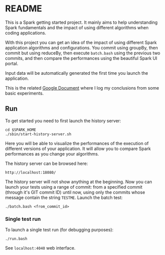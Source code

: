 # README

This is a Spark getting started project. It mainly aims to help understanding Spark fundamentals and 
the impact of using different algorithms when coding applications.

With this project you can get an idea of the impact of using different Spark application algorithms and
configurations. You commit using groupBy, then commit but using reduceBy, then execute `batch.bash` using
the previous two commits, and then compare the performances using the beautiful Spark UI portal.

Input data will be automatically generated the first time you launch the application.

This is the related 
[Google Document](https://docs.google.com/document/d/1WabuGFxK-q99DzRwHCFCcCJoot6VrFjJtFZ3CVG7j-U/edit) 
where I log my conclusions from some basic experiments.

## Run

To get started you need to first launch the history server: 

```
cd $SPARK_HOME
./sbin/start-history-server.sh
```

Here you will be able to visualize the performances of the execution of different versions of your 
application. It will allow you to compare Spark performances as you change your algorithms.

The history server can be browsed here: 

```
http://localhost:18080/
```

The history server will not show anything at the beginning. Now you can launch your tests using
a range of commit: from a specified commit (through it's GIT commit ID) until now, using only 
the commits whose message contain the string `TESTME`.  Launch the batch test: 

```
./batch.bash <from_commit_id>
```

### Single test run

To launch a single test run (for debugging purposes): 
```
./run.bash
```

See `localhost:4040` web interface.



